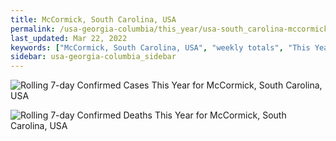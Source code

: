 ```yaml
---
title: McCormick, South Carolina, USA
permalink: /usa-georgia-columbia/this_year/usa-south_carolina-mccormick-365_days.html
last_updated: Mar 22, 2022
keywords: ["McCormick, South Carolina, USA", "weekly totals", "This Year"]
sidebar: usa-georgia-columbia_sidebar
---
```


![Rolling 7-day Confirmed Cases This Year for McCormick, South Carolina, USA](/covid_tracker/images/graphs/usa-south_carolina-mccormick-rolling_7_days_confirmed-365_days_graph.png)

![Rolling 7-day Confirmed Deaths This Year for McCormick, South Carolina, USA](/covid_tracker/images/graphs/usa-south_carolina-mccormick-rolling_7_days_deaths-365_days_graph.png)
